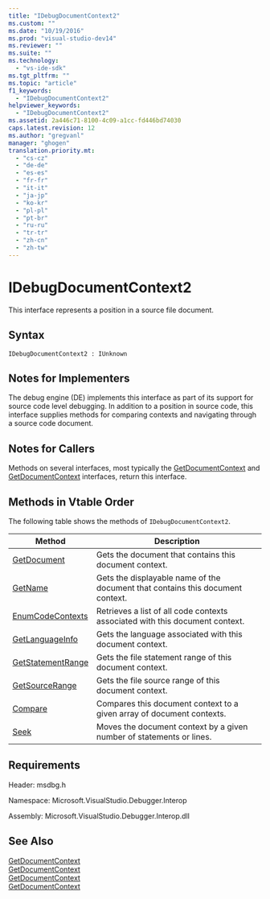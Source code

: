 ```yaml
---
title: "IDebugDocumentContext2"
ms.custom: ""
ms.date: "10/19/2016"
ms.prod: "visual-studio-dev14"
ms.reviewer: ""
ms.suite: ""
ms.technology: 
  - "vs-ide-sdk"
ms.tgt_pltfrm: ""
ms.topic: "article"
f1_keywords: 
  - "IDebugDocumentContext2"
helpviewer_keywords: 
  - "IDebugDocumentContext2"
ms.assetid: 2a446c71-8100-4c09-a1cc-fd446bd74030
caps.latest.revision: 12
ms.author: "gregvanl"
manager: "ghogen"
translation.priority.mt: 
  - "cs-cz"
  - "de-de"
  - "es-es"
  - "fr-fr"
  - "it-it"
  - "ja-jp"
  - "ko-kr"
  - "pl-pl"
  - "pt-br"
  - "ru-ru"
  - "tr-tr"
  - "zh-cn"
  - "zh-tw"
---
```

# IDebugDocumentContext2
This interface represents a position in a source file document.  
  
## Syntax  
  
```  
IDebugDocumentContext2 : IUnknown  
```  
  
## Notes for Implementers  
 The debug engine (DE) implements this interface as part of its support for source code level debugging. In addition to a position in source code, this interface supplies methods for comparing contexts and navigating through a source code document.  
  
## Notes for Callers  
 Methods on several interfaces, most typically the [GetDocumentContext](../../../extensibility/debugger/reference/idebugstackframe2--getdocumentcontext.md) and [GetDocumentContext](../../../extensibility/debugger/reference/idebugcodecontext2--getdocumentcontext.md) interfaces, return this interface.  
  
## Methods in Vtable Order  
 The following table shows the methods of `IDebugDocumentContext2`.  
  
|Method|Description|  
|------------|-----------------|  
|[GetDocument](../../../extensibility/debugger/reference/idebugdocumentcontext2--getdocument.md)|Gets the document that contains this document context.|  
|[GetName](../../../extensibility/debugger/reference/idebugdocumentcontext2--getname.md)|Gets the displayable name of the document that contains this document context.|  
|[EnumCodeContexts](../../../extensibility/debugger/reference/idebugdocumentcontext2--enumcodecontexts.md)|Retrieves a list of all code contexts associated with this document context.|  
|[GetLanguageInfo](../../../extensibility/debugger/reference/idebugdocumentcontext2--getlanguageinfo.md)|Gets the language associated with this document context.|  
|[GetStatementRange](../../../extensibility/debugger/reference/idebugdocumentcontext2--getstatementrange.md)|Gets the file statement range of this document context.|  
|[GetSourceRange](../../../extensibility/debugger/reference/idebugdocumentcontext2--getsourcerange.md)|Gets the file source range of this document context.|  
|[Compare](../../../extensibility/debugger/reference/idebugdocumentcontext2--compare.md)|Compares this document context to a given array of document contexts.|  
|[Seek](../../../extensibility/debugger/reference/idebugdocumentcontext2--seek.md)|Moves the document context by a given number of statements or lines.|  
  
## Requirements  
 Header: msdbg.h  
  
 Namespace: Microsoft.VisualStudio.Debugger.Interop  
  
 Assembly: Microsoft.VisualStudio.Debugger.Interop.dll  
  
## See Also  
 [GetDocumentContext](../../../extensibility/debugger/reference/idebugcanstopevent2--getdocumentcontext.md)   
 [GetDocumentContext](../../../extensibility/debugger/reference/idebugactivatedocumentevent2--getdocumentcontext.md)   
 [GetDocumentContext](../../../extensibility/debugger/reference/idebugstackframe2--getdocumentcontext.md)   
 [GetDocumentContext](../../../extensibility/debugger/reference/idebugcodecontext2--getdocumentcontext.md)